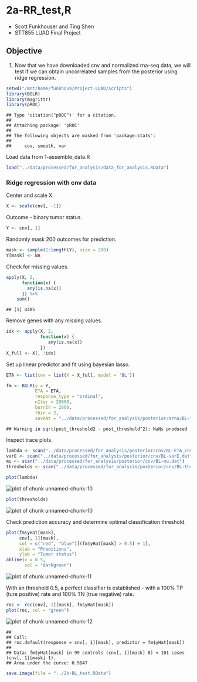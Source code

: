 # 2a-RR_test,R

- Scott Funkhouser and Ting Shen
- STT855 LUAD Final Project

## Objective
1. Now that we have downloaded cnv and normalized rna-seq data,
	we will test if we can obtain uncorrelated samples from the posterior
	using ridge regression.


```r
setwd("/mnt/home/funkhou9/Project-LUAD/scripts")
library(BGLR)
library(magrittr)
library(pROC)
```

```
## Type 'citation("pROC")' for a citation.
## 
## Attaching package: 'pROC'
## 
## The following objects are masked from 'package:stats':
## 
##     cov, smooth, var
```

Load data from 1-assemble_data.R


```r
load("../data/processed/for_analysis/data_for_analysis.RData")
```

### Ridge regression with cnv data
Center and scale X.


```r
X <- scale(cnv[, -1])
```

Outcome - binary tumor status.


```r
Y <- cnv[, 1]
```

Randomly mask 200 outcomes for prediction.


```r
mask <- sample(1:length(Y), size = 200)
Y[mask] <- NA
```

Check for missing values.


```r
apply(X, 2, 
	  function(x) {
	  	any(is.na(x))
	  }) %>%
	sum()
```

```
## [1] 4485
```

Remove genes with any missing values.


```r
idx <- apply(X, 2, 
	  		 function(x) {
	  			any(is.na(x))
	  		 })
X_full <- X[, !idx]
```

Set up linear predictor and fit using bayesian lasso.


```r
ETA <- list(cnv = list(X = X_full, model = 'BL'))
```

```r
fm <- BGLR(y = Y,
	   	   ETA = ETA,
	   	   response_type = "ordinal",
	   	   nIter = 20000,
	   	   burnIn = 2000,
	   	   thin = 2,
	   	   saveAt = "../data/processed/for_analysis/posterior/mrna/BL-")
```

```
## Warning in sqrt(post_threshold2 - post_threshold^2): NaNs produced
```

Inspect trace plots.


```r
lambda <- scan("../data/processed/for_analysis/posterior/cnv/BL-ETA_cnv_lambda.dat")
varE <- scan("../data/processed/for_analysis/posterior/cnv/BL-varE.dat")
mu <- scan("../data/processed/for_analysis/posterior/cnv/BL-mu.dat")
thresholds <- scan("../data/processed/for_analysis/posterior/cnv/BL-thresholds.dat")

plot(lambda)
```

![plot of chunk unnamed-chunk-10](figure/unnamed-chunk-10-1.png) 

```r
plot(thresholds)
```

![plot of chunk unnamed-chunk-10](figure/unnamed-chunk-10-2.png) 

Check prediction accuracy and determine optimal classification threshold.


```r
plot(fm$yHat[mask],
	 cnv[, 1][mask],
	 col = c("red", "blue")[(fm$yHat[mask] > 0.5) + 1],
	 xlab = "Preditions",
	 ylab = "Tumor status")
abline(v = 0.5,
	   col = "darkgreen")
```

![plot of chunk unnamed-chunk-11](figure/unnamed-chunk-11-1.png) 

With an threshold 0.5, a perfect classifier is established - with a 100% TP (ture positive) rate and
	100% TN (true negative) rate.


```r
roc <- roc(cnv[, 1][mask], fm$yHat[mask])
plot(roc, col = "green")
```

![plot of chunk unnamed-chunk-12](figure/unnamed-chunk-12-1.png) 

```
## 
## Call:
## roc.default(response = cnv[, 1][mask], predictor = fm$yHat[mask])
## 
## Data: fm$yHat[mask] in 99 controls (cnv[, 1][mask] 0) < 101 cases (cnv[, 1][mask] 1).
## Area under the curve: 0.9847
```

```r
save.image(file = "../2b-BL_test.RData")
```

